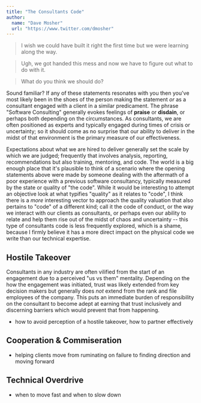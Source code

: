```yaml
---
title: "The Consultants Code"
author:
  name: "Dave Mosher"
  url: "https://www.twitter.com/dmosher"
---
```


> I wish we could have built it right the first time but we were learning along the way.

> Ugh, we got handed this mess and now we have to figure out what to do with it.

> What do you think we should do?


Sound familiar? If any of these statements resonates with you then you've most likely been in the shoes of the person making the statement _or_ as a consultant engaged with a client in a similar predicament. The phrase "Software Consulting" generally evokes feelings of **praise** or **disdain**, or perhaps both depending on the circumstances. As consultants, we are often positioned as experts and typically engaged during times of crisis or uncertainty; so it should come as no surprise that our ability to deliver in the midst of that environment is the primary measure of our effectiveness.

Expectations about what we are hired to deliver generally set the scale by which we are judged; frequently that involves analysis, reporting, recommendations but also training, mentoring, and code. The world is a big enough place that it's plausible to think of a scenario where the opening statements above were made by someone dealing with the aftermath of a poor experience with a previous software consultancy, typically measured by the state or quality of "the code". While it would be interesting to attempt an objective look at what typifies "quality" as it relates to "code", I think there is a _more_ interesting vector to approach the quality valuation that also pertains to "code" of a different kind; call it the code of conduct, or the way we interact with our clients as consultants, or perhaps even our ability to relate and help them rise out of the midst of chaos and uncertainty -- this type of consultants code is less frequently explored, which is a shame, because I firmly believe it has a more direct impact on the physical code we write than our technical expertise.

## Hostile Takeover

Consultants in any industry are often vilified from the start of an engagement due to a perceived "us vs them" mentality. Depending on the how the engagement was initiated, trust was likely extended from key decision makers but generally does _not_ extend from the rank and file employees of the company. This puts an immediate burden of responsibility on the consultant to become adept at earning that trust inclusively and discerning barriers which would prevent that from happening.

- how to avoid perception of a hostile takeover, how to partner effectively

## Cooperation & Commiseration

- helping clients move from ruminating on failure to finding direction and moving forward

## Technical Overdrive

- when to move fast and when to slow down
